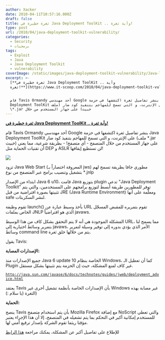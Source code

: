 ```yaml
---
author: Xacker
date: 2010-04-11T10:57:16.000Z
draft: false
title: ثغرة خطيرة في Java Deployment ToolKit .. وأية ثغرة!
type: post
url: /2010/04/java-deployment-toolkit-vulnerability/
categories:
  - Security
  - برمجيات
tags:
  - Exploit
  - Java
  - Java Deployment Toolkit
  - vulnerability
coverImage: /static/images/java-deployment-toolkit-vulnerability/Java-logoBlack.jpg
excerpt: >-
  [**ثغرة خطيرة في Java Deployment ToolKit .. وأية
  ثغرة!**](https://www.it-scoop.com/2010/04/java-deployment-toolkit-vulnerability/)


  قام Tavis Ormandy أحد مهندسي Google بنشر تفاصيل ثغرة اكتشفها في حزمة Java
  Deployment ToolKit على الإنترنت، و التي تسمح للمهاجم بتنفيذ كود ضار (ملف
  \*.jar خبيث) على جهاز المستخدم من خلال
---
```

[**ثغرة خطيرة في Java Deployment ToolKit .. وأية ثغرة!**](https://www.it-scoop.com/2010/04/java-deployment-toolkit-vulnerability/)

قام Tavis Ormandy أحد مهندسي Google بنشر تفاصيل ثغرة اكتشفها في حزمة Java Deployment ToolKit على الإنترنت، و التي تسمح للمهاجم بتنفيذ كود ضار (ملف \*.jar خبيث) على جهاز المستخدم من خلال المتصفح - أي متصفح! - بطريقة شرعية، مما يعني أن تقنيات الحماية مثل DEP و ASLR لن تستطيع إيقافها!

![](/static/images/java-deployment-toolkit-vulnerability/Java-logoBlack.jpg)

تزود Java Web Start (المعروفة اختصاراً بـ jws) مطوري جافا بطريقة تسمح لهم بتشغيل وتنصيب برامج عبر المتصفح من نوع \*.jnlp

ابتداء من الإصدار Java 6 u10، قامت Java بتوزيع plugin تدعى "Java Deployment Toolkit" توفر للمطورين طريقة أبسط لتوزيع برامجهم على المستخدمين، والتي يتم تثبيتها بصورة افتراضية من قبل JRE (Java Runtime Environment) ومعلّمة على أنها safe لنشر السكربتات.

تقوم وظيفة launch() بأخذ وسيط عبارة عن URL تقوم بتمريره للمقبض المسجّل الخاص بملفات JNLP الذي هو افتراضياً javaws.

المشكلة الموجودة هي أنه لا يتم التحقق بشكل كاف من هذا الوسيط URL، مما يسمح لنا بتمرير وسائط اختيارية إلى javaws، الأمر الذي يؤدي بدوره إلى توفير وسيلة لتمرير وسائط command line يتم من خلالها خلق ثغرة.

يقول Tavis:

**الإصدارات المصابة:**

جميع الإصدارات منذ Java 6 update 10 الخاصة بنظام Windows، كما أن تعطيل الـ Plugin غير كاف لمنع المشكلة، حيث إن الحزمة يتم تثبيتها بشكل مستقل.

[`http://java.sun.com/javase/6/docs/technotes/guides/jweb/deployment_advice.html`](http://java.sun.com/javase/6/docs/technotes/guides/jweb/deployment_advice.html)

يعتقد Tavis بأن الإصدارات الخاصة بأنظمة تشغيل أخرى غير Windows غير مصابة بهذه الثغرة (يا سلام :))

**الحماية:**

ينصح Tavis بأن يتم استخدام متصفح Mozilla Firefox مع إضافة NoScript والتي تعطي للمستخدم إمكانية أكبر في التحكم بما يتم تشغيله في المتصفح، إلا أن هذا الإجراء يعتبر مؤقتا ريثما تقوم الشركة بإصدار ترقيع أمني لها.

للإطلاع على تفاصيل أكبر عن المشكلة، يمكنك مراجعة [هذا الرابط](http://www.isecur1ty.org/news/vulnerabilities/245-java-deployment-toolkit-javaws-jnlp.html)
